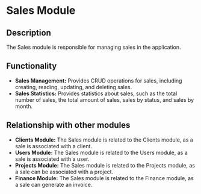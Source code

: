 # Sales Module

## Description

The Sales module is responsible for managing sales in the application.

## Functionality

- **Sales Management:** Provides CRUD operations for sales, including creating, reading, updating, and deleting sales.
- **Sales Statistics:** Provides statistics about sales, such as the total number of sales, the total amount of sales, sales by status, and sales by month.

## Relationship with other modules

- **Clients Module:** The Sales module is related to the Clients module, as a sale is associated with a client.
- **Users Module:** The Sales module is related to the Users module, as a sale is associated with a user.
- **Projects Module:** The Sales module is related to the Projects module, as a sale can be associated with a project.
- **Finance Module:** The Sales module is related to the Finance module, as a sale can generate an invoice.
